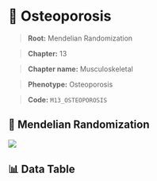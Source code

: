 # 🧪 Osteoporosis

> **Root:** Mendelian Randomization

> **Chapter:** 13  

> **Chapter name:** Musculoskeletal

> **Phenotype:** Osteoporosis  

> **Code:** `M13_OSTEOPOROSIS`

## 🧬 Mendelian Randomization  

<img src="/MR/Figures/Forward/M13_OSTEOPOROSIS.png"/>

## 📊 Data Table

<CsvTableMRF src="/MR_Data/Forward/M13_OSTEOPOROSIS.csv"/>
